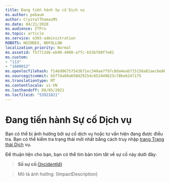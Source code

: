 ```yaml
---
title: Đang tiến hành Sự cố Dịch vụ
ms.author: pebaum
author: CrystalThomasMS
ms.date: 04/21/2020
ms.audience: ITPro
ms.topic: article
ms.service: o365-administration
ROBOTS: NOINDEX, NOFOLLOW
localization_priority: Normal
ms.assetid: f57713db-eb98-4980-a7fc-b53bf80f7e81
ms.custom:
- "113"
- "1600012"
ms.openlocfilehash: f146d06757543671ec349ae7f97c0da4eab715158a01aecbe86d07094a582d01
ms.sourcegitcommit: b5f7da89a650d2915dc652449623c78be6247175
ms.translationtype: MT
ms.contentlocale: vi-VN
ms.lasthandoff: 08/05/2021
ms.locfileid: "53921821"
---
```

# <a name="service-incident-in-progress"></a>Đang tiến hành Sự cố Dịch vụ

Bạn có thể bị ảnh hưởng bởi sự cố dịch vụ hoặc tư vấn hiện đang được điều tra. Bạn có thể kiểm tra trạng thái mới nhất bằng cách truy nhập [trang Trạng thái Dịch](https://admin.microsoft.com/adminportal/home#/servicehealth) vụ.
  
Để thuận tiện cho bạn, bạn có thể tìm bản tóm tắt về sự cố này dưới đây:
  
> **Số sự cố:**[{IncidentId}](https://admin.microsoft.com/adminportal/home#/servicehealth)
    
> Mô tả ảnh hưởng: {ImpactDescription}
